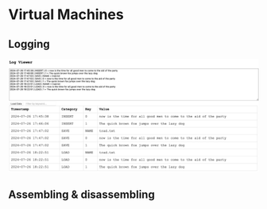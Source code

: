 # Virtual Machines


## Logging

![Log viewer](../assets/images/logviewer.png)


## Assembling & disassembling


